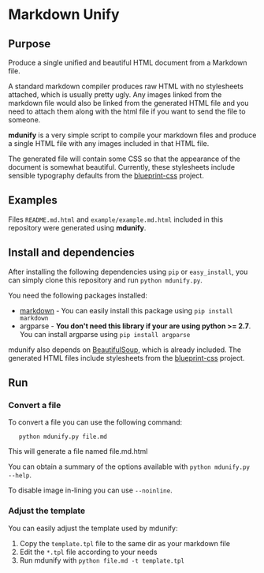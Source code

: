 # Markdown Unify #
## Purpose ##

Produce a single unified and beautiful HTML document from a Markdown
file.

A standard markdown compiler produces raw HTML with no stylesheets
attached, which is usually pretty ugly. Any images linked from the
markdown file would also be linked from the generated HTML file and
you need to attach them along with the html file if you want to send
the file to someone.

**mdunify** is a very simple script to compile your markdown files and
produce a single HTML file with any images included in that HTML file.

The generated file will contain some CSS so that the appearance of the
document is somewhat beautiful. Currently, these stylesheets include
sensible typography defaults from the [blueprint-css][blue] project.

## Examples ##

Files `README.md.html` and `example/example.md.html` included in this
repository were generated using **mdunify**.

## Install and dependencies ##

After installing the following dependencies using `pip` or
`easy_install`, you can simply clone this repository and run 
`python mdunify.py`.

You need the following packages installed:

- [markdown][pymarkdown] - You can easily install this package using
  `pip install markdown`
- argparse - **You don't need this library if your are using python >= 2.7**.
  You can install argparse using `pip install argparse`

mdunify also depends on [BeautifulSoup][bsoup], which is already
included. The generated HTML files include stylesheets from the
[blueprint-css][blue] project.

## Run ##
### Convert a file ###

To convert a file you can use the following command:

   	   python mdunify.py file.md

This will generate a file named file.md.html

You can obtain a summary of the options available with
`python mdunify.py --help`.

To disable image in-lining you can use `--noinline`.

### Adjust the template ###

You can easily adjust the template used by mdunify:

1. Copy the `template.tpl` file to the same dir as your markdown file
2. Edit the `*.tpl` file according to your needs
3. Run mdunify with `python file.md -t template.tpl`



[blue]: http://www.blueprintcss.org/
[pymarkdown]: http://www.freewisdom.org/projects/python-markdown/
[bsoup]: http://www.crummy.com/software/BeautifulSoup/
